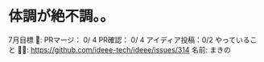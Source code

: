 # 体調が絶不調。。

7月目標 🚀: PRマージ： 0/ 4
PR確認： 0/ 4
アイディア投稿：0/2
やっていること 🏃‍♂️: https://github.com/ideee-tech/ideee/issues/314
名前: まきの